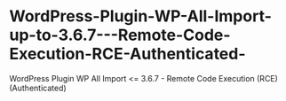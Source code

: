 # WordPress-Plugin-WP-All-Import-up-to-3.6.7---Remote-Code-Execution-RCE-Authenticated-
WordPress Plugin WP All Import &lt;= 3.6.7 - Remote Code Execution (RCE) (Authenticated)

